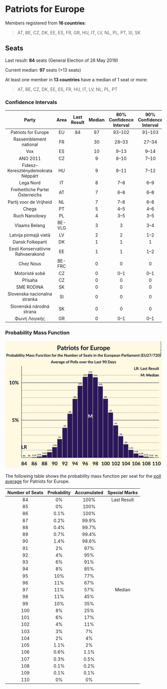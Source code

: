 # Patriots for Europe

Members registered from **16 countries**:

> AT, BE, CZ, DK, EE, ES, FR, GR, HU, IT, LV, NL, PL, PT, SI, SK

## Seats

Last result: **84** seats (General Election of 26 May 2019)

Current median: **97** seats (+13 seats)

At least one member in **13 countries** have a median of 1 seat or more:

> AT, BE, CZ, DK, EE, ES, FR, HU, IT, LV, NL, PL, PT

### Confidence Intervals

| Party | Area | Last Result | Median | 80% Confidence Interval | 90% Confidence Interval | 95% Confidence Interval | 99% Confidence Interval |
|:-----:|:----:|:-----------:|:------:|:-----------------------:|:-----------------------:|:-----------------------:|:-----------------------:|
| Patriots for Europe | EU | 84 | 97 | 93–102 | 91–103 | 90–104 | 88–107 |
| Rassemblement national | FR | | 30 | 28–33 | 27–34 | 26–34 | 24–36 |
| Vox | ES | | 10 | 9–13 | 9–14 | 8–14 | 7–14 |
| ANO 2011 | CZ | | 9 | 8–10 | 7–10 | 7–10 | 7–11 |
| Fidesz–Kereszténydemokrata Néppárt | HU | | 9 | 8–11 | 7–12 | 7–12 | 7–12 |
| Lega Nord | IT | | 8 | 7–8 | 6–9 | 6–9 | 6–9 |
| Freiheitliche Partei Österreichs | AT | | 7 | 6–8 | 6–8 | 6–9 | 6–9 |
| Partij voor de Vrijheid | NL | | 7 | 7–8 | 6–8 | 6–9 | 6–9 |
| Chega | PT | | 5 | 4–5 | 4–6 | 4–6 | 4–6 |
| Ruch Narodowy | PL | | 4 | 3–5 | 3–5 | 2–5 | 2–5 |
| Vlaams Belang | BE-VLG | | 3 | 3 | 3–4 | 3–4 | 3–4 |
| Latvija pirmajā vietā | LV | | 2 | 2 | 1–2 | 1–2 | 1–2 |
| Dansk Folkeparti | DK | | 1 | 1 | 1 | 1 | 0–1 |
| Eesti Konservatiivne Rahvaerakond | EE | | 1 | 1 | 1–2 | 1–2 | 1–2 |
| Chez Nous | BE-FRC | | 0 | 0 | 0 | 0 | 0 |
| Motoristé sobě | CZ | | 0 | 0–1 | 0–1 | 0–1 | 0–2 |
| Přísaha | CZ | | 0 | 0 | 0 | 0 | 0 |
| SME RODINA | SK | | 0 | 0 | 0 | 0 | 0–1 |
| Slovenska nacionalna stranka | SI | | 0 | 0 | 0 | 0 | 0 |
| Slovenská národná strana | SK | | 0 | 0 | 0 | 0–1 | 0–1 |
| Φωνή Λογικής | GR | | 0 | 0–1 | 0–1 | 0–1 | 0–1 |

### Probability Mass Function

![Graph with seats probability mass function not yet produced](average-2025-07-31-seats-pmf-patriotsforeurope.png "Seats Probability Mass Function")

The following table shows the probability mass function per seat for the [poll average](average-2025-07-31.html) for Patriots for Europe.

| Number of Seats | Probability | Accumulated | Special Marks |
|:---------------:|:-----------:|:-----------:|:-------------:|
| 84 | 0% | 100% | Last Result |
| 85 | 0% | 100% |  |
| 86 | 0.1% | 100% |  |
| 87 | 0.2% | 99.9% |  |
| 88 | 0.4% | 99.7% |  |
| 89 | 0.7% | 99.4% |  |
| 90 | 1.4% | 98.6% |  |
| 91 | 2% | 97% |  |
| 92 | 4% | 95% |  |
| 93 | 6% | 91% |  |
| 94 | 8% | 85% |  |
| 95 | 10% | 77% |  |
| 96 | 11% | 67% |  |
| 97 | 11% | 57% | Median |
| 98 | 11% | 45% |  |
| 99 | 10% | 35% |  |
| 100 | 8% | 25% |  |
| 101 | 6% | 17% |  |
| 102 | 4% | 11% |  |
| 103 | 3% | 7% |  |
| 104 | 2% | 4% |  |
| 105 | 1.1% | 2% |  |
| 106 | 0.6% | 1.1% |  |
| 107 | 0.3% | 0.5% |  |
| 108 | 0.1% | 0.2% |  |
| 109 | 0.1% | 0.1% |  |
| 110 | 0% | 0% |  |


